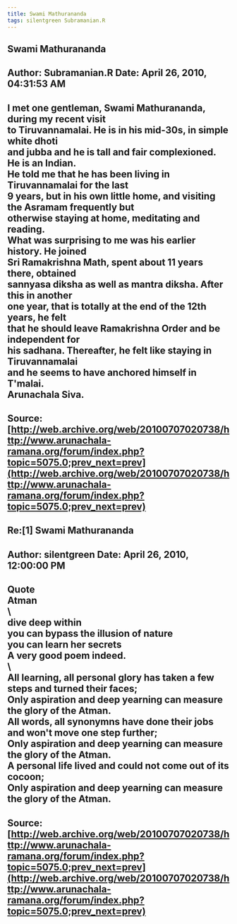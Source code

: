 ```yaml
--- 
title: Swami Mathurananda   
tags: silentgreen Subramanian.R  
---  
```

## Swami Mathurananda  
Author: Subramanian.R       Date: April 26, 2010, 04:31:53 AM  
---  
I met one gentleman, Swami Mathurananda, during my recent visit   
to Tiruvannamalai. He is in his mid-30s, in simple white dhoti   
and jubba and he is tall and fair complexioned. He is an Indian.   
He told me that he has been living in Tiruvannamalai for the last   
9 years, but in his own little home, and visiting the Asramam frequently but  
otherwise staying at home, meditating and reading.   
What was surprising to me was his earlier history. He joined   
Sri Ramakrishna Math, spent about 11 years there, obtained   
sannyasa diksha as well as mantra diksha. After this in another   
one year, that is totally at the end of the 12th years, he felt   
that he should leave Ramakrishna Order and be independent for   
his sadhana. Thereafter, he felt like staying in Tiruvannamalai   
and he seems to have anchored himself in T'malai.   
Arunachala Siva.
 ---  
Source:[http://web.archive.org/web/20100707020738/http://www.arunachala-ramana.org/forum/index.php?topic=5075.0;prev_next=prev](http://web.archive.org/web/20100707020738/http://www.arunachala-ramana.org/forum/index.php?topic=5075.0;prev_next=prev)   
---  

## Re:[1] Swami Mathurananda  
Author: silentgreen         Date: April 26, 2010, 12:00:00 PM  
---  
Quote  
Atman   
\   
dive deep within   
you can bypass the illusion of nature   
you can learn her secrets   
A very good poem indeed.   
\   
All learning, all personal glory has taken a few steps and turned their faces;   
Only aspiration and deep yearning can measure the glory of the Atman.   
All words, all synonymns have done their jobs and won't move one step further;   
Only aspiration and deep yearning can measure the glory of the Atman.   
A personal life lived and could not come out of its cocoon;   
Only aspiration and deep yearning can measure the glory of the Atman.
 ---  
Source:[http://web.archive.org/web/20100707020738/http://www.arunachala-ramana.org/forum/index.php?topic=5075.0;prev_next=prev](http://web.archive.org/web/20100707020738/http://www.arunachala-ramana.org/forum/index.php?topic=5075.0;prev_next=prev)   
---  

